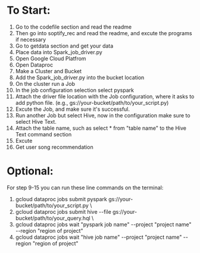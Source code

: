 # To Start: 

1. Go to the codefile section and read the readme
2. Then go into soptify_rec and read the readme, and excute the programs if necessary
3. Go to getdata section and get your data
4. Place data into Spark_job_driver.py
5. Open Google Cloud Platfrom
6. Open Dataproc
7. Make a Cluster and Bucket
8. Add the Spark_job_driver.py into the bucket location
9. On the cluster run a Job
10. In the job configuration selection select pyspark
11. Attach the driver file location with the Job configuration, where it asks to add python file. (e.g., gs://your-bucket/path/to/your_script.py)
12. Excute the Job, and make sure it's successful.
13. Run another Job but select Hive, now in the configuration make sure to select Hive Text.
14. Attach the table name, such as select * from "table name" to the Hive Text command section
15. Excute
16. Get user song recommendation


# Optional:

For step 9-15 you can run these line commands on the terminal:
1. gcloud dataproc jobs submit pyspark gs://your-bucket/path/to/your_script.py \
2. gcloud dataproc jobs submit hive --file gs://your-bucket/path/to/your_query.hql \
3. gcloud dataproc jobs wait "pyspark job name" --project "project name" --region "region of project"
4. gcloud dataproc jobs wait "hive job name" --project "project name" --region "region of project"
